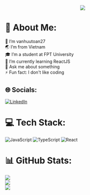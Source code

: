 <h1 align="center"><img src="https://readme-typing-svg.herokuapp.com?font=Righteous&size=21&duration=3000&pause=500&color=6495ED&random=false&width=435&lines=Van+Huu+Toan;Fullstack+Developer" /></h1>

# 💫 About Me:
👋 I’m vanhuutoan27<br>🌏 I’m from Vietnam<br>🎓 I’m a student at FPT University<br>🌱 I’m currently learning ReactJS<br>💬 Ask me about something<br>⚡ Fun fact: I don't like coding<br>


## 🌐 Socials:
[![LinkedIn](https://img.shields.io/badge/LinkedIn-%230077B5.svg?logo=linkedin&logoColor=white)](https://linkedin.com/in/vanhuutoan27) 

# 💻 Tech Stack:
![JavaScript](https://img.shields.io/badge/javascript-%23323330.svg?style=for-the-badge&logo=javascript&logoColor=%23F7DF1E) ![TypeScript](https://img.shields.io/badge/typescript-%23007ACC.svg?style=for-the-badge&logo=typescript&logoColor=white) ![React](https://img.shields.io/badge/react-%2320232a.svg?style=for-the-badge&logo=react&logoColor=%2361DAFB)
# 📊 GitHub Stats:
![](https://github-readme-stats.vercel.app/api?username=vanhuutoan27&theme=dracula&hide_border=false&include_all_commits=false&count_private=false)<br/>
![](https://github-readme-streak-stats.herokuapp.com/?user=vanhuutoan27&theme=dracula&hide_border=false)<br/>
![](https://github-readme-stats.vercel.app/api/top-langs/?username=vanhuutoan27&theme=dracula&hide_border=false&include_all_commits=false&count_private=false&layout=compact)

<!-- Proudly created with GPRM ( https://gprm.itsvg.in ) -->

